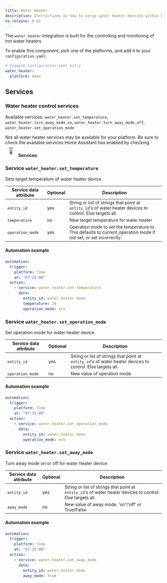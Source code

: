 ```yaml
---
title: Water Heater
description: Instructions on how to setup water heater devices within Home Assistant.
ha_release: 0.81
---
```


The `water_heater` integration is built for the controlling and monitoring of hot water heaters.

To enable this component, pick one of the platforms, and add it to your `configuration.yaml`:

```yaml
# Example configuration.yaml entry
water_heater:
  platform: demo
```

## Services

### Water heater control services

Available services: `water_heater.set_temperature`, `water_heater.turn_away_mode_on`, `water_heater.turn_away_mode_off`, `water_heater.set_operation_mode`

<div class='note'>

Not all water heater services may be available for your platform. Be sure to check the available services Home Assistant has enabled by checking <img src='/images/screenshots/developer-tool-services-icon.png' alt='service developer tool icon' class="no-shadow" height="38" /> **Services**.

</div>

### Service `water_heater.set_temperature`

Sets target temperature of water heater device.

| Service data attribute | Optional | Description |
| ---------------------- | -------- | ----------- |
| `entity_id` | yes | String or list of strings that point at `entity_id`'s of water heater devices to control. Else targets all.
| `temperature` | no | New target temperature for water heater
| `operation_mode` | yes | Operation mode to set the temperature to. This defaults to current_operation mode if not set, or set incorrectly.

#### Automation example 

```yaml
automation:
  trigger:
    platform: time
    at: "07:15:00"
  action:
    - service: water_heater.set_temperature
      data:
        entity_id: water_heater.demo
        temperature: 24
        operation_mode: eco
```

### Service `water_heater.set_operation_mode`

Set operation mode for water heater device

| Service data attribute | Optional | Description |
| ---------------------- | -------- | ----------- |
| `entity_id` | yes | String or list of strings that point at `entity_id`'s of water heater devices to control. Else targets all.
| `operation_mode` | no | New value of operation mode

#### Automation example

```yaml
automation:
  trigger:
    platform: time
    at: "07:15:00"
  action:
    - service: water_heater.set_operation_mode
      data:
        entity_id: water_heater.demo
        operation_mode: eco
```

### Service `water_heater.set_away_mode`

Turn away mode on or off for water heater device

| Service data attribute | Optional | Description |
| ---------------------- | -------- | ----------- |
| `entity_id` | yes | String or list of strings that point at `entity_id`'s of water heater devices to control. Else targets all.
| `away_mode` | no | New value of away mode. 'on'/'off' or True/False

#### Automation example

```yaml
automation:
  trigger:
    platform: time
    at: "07:15:00"
  action:
    - service: water_heater.set_away_mode
      data:
        entity_id: water_heater.demo
        away_mode: true
```
